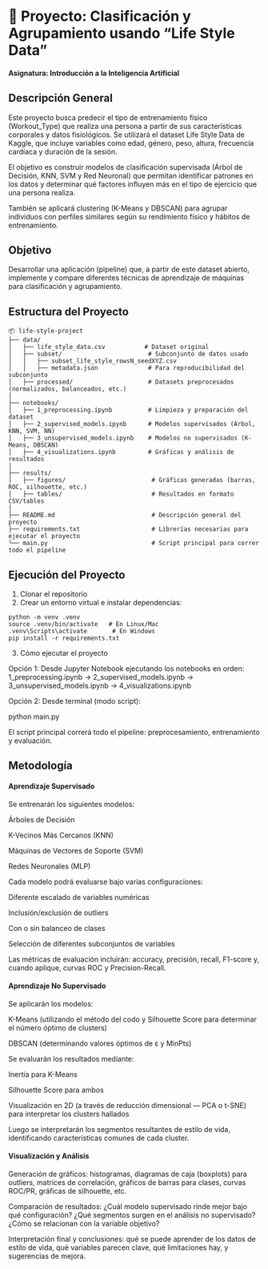 # 📘 Proyecto: Clasificación y Agrupamiento usando “Life Style Data”
#### Asignatura: Introducción a la Inteligencia Artificial

## Descripción General
Este proyecto busca predecir el tipo de entrenamiento físico (Workout_Type) que realiza una persona a partir de sus características corporales y datos fisiológicos.
Se utilizará el dataset Life Style Data de Kaggle, que incluye variables como edad, género, peso, altura, frecuencia cardíaca y duración de la sesión.

El objetivo es construir modelos de clasificación supervisada (Árbol de Decisión, KNN, SVM y Red Neuronal) que permitan identificar patrones en los datos y determinar qué factores influyen más en el tipo de ejercicio que una persona realiza.

También se aplicará clustering (K-Means y DBSCAN) para agrupar individuos con perfiles similares según su rendimiento físico y hábitos de entrenamiento.

## Objetivo
Desarrollar una aplicación (pipeline) que, a partir de este dataset abierto, implemente y compare diferentes técnicas de aprendizaje de máquinas para clasificación y agrupamiento.

## Estructura del Proyecto

```
📦 life-style-project
├── data/
│   ├── life_style_data.csv           # Dataset original
│   ├── subset/                        # Subconjunto de datos usado
│   │   ├── subset_life_style_rowsN_seedXYZ.csv
│   │   ├── metadata.json              # Para reproducibilidad del subconjunto
│   ├── processed/                     # Datasets preprocesados (normalizados, balanceados, etc.)
│
├── notebooks/
│   ├── 1_preprocessing.ipynb          # Limpieza y preparación del dataset
│   ├── 2_supervised_models.ipynb      # Modelos supervisados (Árbol, KNN, SVM, NN)
│   ├── 3_unsupervised_models.ipynb    # Modelos no supervisados (K-Means, DBSCAN)
│   ├── 4_visualizations.ipynb         # Gráficas y análisis de resultados
│
├── results/
│   ├── figures/                        # Gráficas generadas (barras, ROC, silhouette, etc.)
│   ├── tables/                         # Resultados en formato CSV/tables
│
├── README.md                           # Descripción general del proyecto
├── requirements.txt                    # Librerías necesarias para ejecutar el proyecto
└── main.py                             # Script principal para correr todo el pipeline
```

## Ejecución del Proyecto

1. Clonar el repositorio
2. Crear un entorno virtual e instalar dependencias:

```
python -m venv .venv
source .venv/bin/activate   # En Linux/Mac
.venv\Scripts\activate       # En Windows
pip install -r requirements.txt
```

3. Cómo ejecutar el proyecto

Opción 1: Desde Jupyter Notebook ejecutando los notebooks en orden:
1_preprocessing.ipynb → 2_supervised_models.ipynb → 3_unsupervised_models.ipynb → 4_visualizations.ipynb

Opción 2: Desde terminal (modo script):

python main.py


El script principal correrá todo el pipeline: preprocesamiento, entrenamiento y evaluación.

## Metodología
#### Aprendizaje Supervisado

Se entrenarán los siguientes modelos:

Árboles de Decisión

K-Vecinos Más Cercanos (KNN)

Máquinas de Vectores de Soporte (SVM)

Redes Neuronales (MLP)

Cada modelo podrá evaluarse bajo varias configuraciones:

Diferente escalado de variables numéricas

Inclusión/exclusión de outliers

Con o sin balanceo de clases

Selección de diferentes subconjuntos de variables

Las métricas de evaluación incluirán: accuracy, precisión, recall, F1-score y, cuando aplique, curvas ROC y Precision-Recall.

#### Aprendizaje No Supervisado

Se aplicarán los modelos:

K-Means (utilizando el método del codo y Silhouette Score para determinar el número óptimo de clusters)

DBSCAN (determinando valores óptimos de ε y MinPts)

Se evaluarán los resultados mediante:

Inertia para K-Means

Silhouette Score para ambos

Visualización en 2D (a través de reducción dimensional — PCA o t-SNE) para interpretar los clusters hallados

Luego se interpretarán los segmentos resultantes de estilo de vida, identificando características comunes de cada cluster.

#### Visualización y Análisis

Generación de gráficos: histogramas, diagramas de caja (boxplots) para outliers, matrices de correlación, gráficos de barras para clases, curvas ROC/PR, gráficas de silhouette, etc.

Comparación de resultados: ¿Cuál modelo supervisado rinde mejor bajo qué configuración? ¿Qué segmentos surgen en el análisis no supervisado? ¿Cómo se relacionan con la variable objetivo?

Interpretación final y conclusiones: qué se puede aprender de los datos de estilo de vida, qué variables parecen clave, qué limitaciones hay, y sugerencias de mejora.